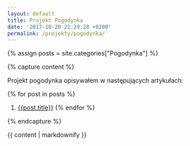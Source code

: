 ```yaml
---
layout: default
title: Projekt Pogodynka
date: '2017-10-20 21:29:28 +0200'
permalink: /projekty/pogodynka/
---
```


{% assign posts = site.categories["Pogodynka"] %}

{% capture content %}

Projekt pogodynka opisywałem w następujących artykułach:

{% for post in posts %}
 1. [{{post.title}}]({{post.url}})
{% endfor %}

{% endcapture %}

<div id="main" role="main">
  {{ content | markdownify }}
</div>
